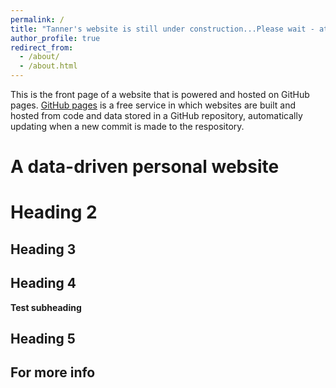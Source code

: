 ```yaml
---
permalink: /
title: "Tanner's website is still under construction...Please wait - attempting to reestablish"
author_profile: true
redirect_from: 
  - /about/
  - /about.html
---
```


This is the front page of a website that is powered and hosted on GitHub pages. [GitHub pages](https://pages.github.com) is a free service in which websites are built and hosted from code and data stored in a GitHub repository, automatically updating when a new commit is made to the respository. 

A data-driven personal website
======


Heading 2
======


Heading 3
------


Heading 4
------


**Test subheading**



Heading 5
------


For more info
------

